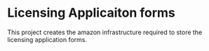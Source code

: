 # Licensing Applicaiton forms

This project creates the amazon infrastructure required to store
the licensing application forms.
